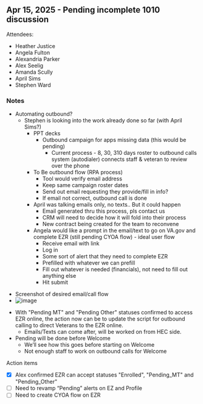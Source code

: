 ##  Apr 15, 2025 - Pending incomplete 1010 discussion

Attendees:        
- Heather Justice
- Angela Fulton
- Alexandria Parker
- Alex Seelig
- Amanda Scully
- April Sims
- Stephen Ward

### Notes

* Automating outbound?
    * Stephen is looking into the work already done so far (with April Sims?)
        * PPT decks
            * Outbound campaign for apps missing data (this would be pending)
                * Current process - 8, 30, 310 days roster to outbound calls system (autodialer) connects staff & veteran to review over the phone
        * To Be outbound flow (RPA process)
            * Tool would verify email address
            * Keep same campaign roster dates
            * Send out email requesting they provide/fill in info?
            * If email not correct, outbound call is done
        * April was talking emails only, no texts.. But it could happen
            * Email generated thru this process, pls contact us
            * CRM will need to decide how it will fold into their process
            * New contract being created for the team to reconvene    
        * Angela would like a prompt in the email/text to go on VA.gov and complete EZR (still pending CYOA flow) - ideal user flow
            * Receive email with link
            * Log in
            * Some sort of alert that they need to complete EZR
            * Prefilled with whatever we can prefill
            * Fill out whatever is needed (financials), not need to fill out anything else
            * Hit submit
- Screenshot of desired email/call flow
- ![image](https://github.com/user-attachments/assets/4ab721c4-f1c1-48b1-95cd-95f32bd0e8a7)

* With "Pending MT" and "Pending Other" statuses confirmed to access EZR online, the action now can be to update the script for outbound calling to direct Veterans to the EZR online.
    * Emails/Texts can come after, will be worked on from HEC side.
* Pending will be done before Welcome
    * We’ll see how this goes before starting on Welcome
    * Not enough staff to work on outbound calls for Welcome

Action items
- [x] Alex confirmed EZR can accept statuses "Enrolled", "Pending_MT" and "Pending_Other"
- [ ] Need to revamp “Pending” alerts on EZ and Profile
- [ ] Need to create CYOA flow on EZR
